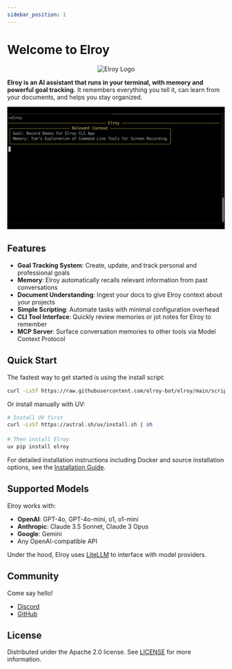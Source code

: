 ```yaml
---
sidebar_position: 1
---
```


# Welcome to Elroy

<div align="center">
  <img src="/images/logo_circle.png" alt="Elroy Logo" width="200"/>
</div>

**Elroy is an AI assistant that runs in your terminal, with memory and powerful goal tracking.** It remembers everything you tell it, can learn from your documents, and helps you stay organized.

![Goals Demo](/images/goals_demo.gif)

## Features

- **Goal Tracking System**: Create, update, and track personal and professional goals
- **Memory**: Elroy automatically recalls relevant information from past conversations
- **Document Understanding**: Ingest your docs to give Elroy context about your projects
- **Simple Scripting**: Automate tasks with minimal configuration overhead
- **CLI Tool Interface**: Quickly review memories or jot notes for Elroy to remember
- **MCP Server**: Surface conversation memories to other tools via Model Context Protocol

## Quick Start

The fastest way to get started is using the install script:

```bash
curl -LsSf https://raw.githubusercontent.com/elroy-bot/elroy/main/scripts/install.sh | sh
```

Or install manually with UV:

```bash
# Install UV first
curl -LsSf https://astral.sh/uv/install.sh | sh

# Then install Elroy
uv pip install elroy
```

For detailed installation instructions including Docker and source installation options, see the [Installation Guide](installation).

## Supported Models

Elroy works with:

- **OpenAI**: GPT-4o, GPT-4o-mini, o1, o1-mini
- **Anthropic**: Claude 3.5 Sonnet, Claude 3 Opus
- **Google**: Gemini
- Any OpenAI-compatible API

Under the hood, Elroy uses [LiteLLM](https://www.litellm.ai/) to interface with model providers.

## Community

Come say hello!

- [Discord](https://discord.gg/5PJUY4eMce)
- [GitHub](https://github.com/elroy-bot/elroy)

## License

Distributed under the Apache 2.0 license. See [LICENSE](https://github.com/elroy-bot/elroy/blob/main/LICENSE) for more information.
